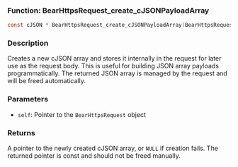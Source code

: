 ### Function: BearHttpsRequest_create_cJSONPayloadArray
```c
const cJSON * BearHttpsRequest_create_cJSONPayloadArray(BearHttpsRequest *self);
```
### Description
Creates a new cJSON array and stores it internally in the request for later use as the request body. This is useful for building JSON array payloads programmatically. The returned JSON array is managed by the request and will be freed automatically.

### Parameters
- `self`: Pointer to the `BearHttpsRequest` object

### Returns
A pointer to the newly created cJSON array, or `NULL` if creation fails. The returned pointer is const and should not be freed manually.
